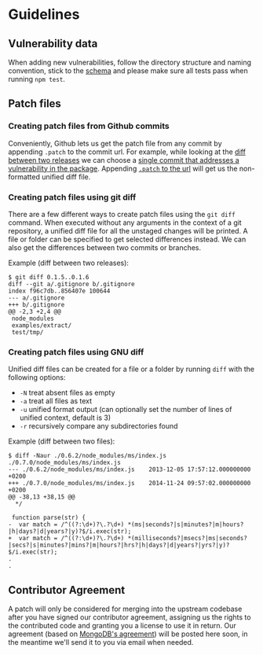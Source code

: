 # Guidelines

## Vulnerability data
When adding new vulnerabilities, follow the directory structure and naming convention, stick to the [schema](test/fixtures/schema/vulnerability-data-schema.json) and please make sure all tests pass when running `npm test`.

## Patch files
### Creating patch files from Github commits
Conveniently, Github lets us get the patch file from any commit by appending `.patch` to the commit url.
For example, while looking at the [diff between two releases](https://github.com/rauchg/ms.js/compare/0.7.0...0.7.1) we can choose a [single commit that addresses a vulnerability in the package](https://github.com/rauchg/ms.js/commit/48701f029417faf65e6f5e0b61a3cebe5436b07b). Appending [`.patch` to the url](https://github.com/rauchg/ms.js/commit/48701f029417faf65e6f5e0b61a3cebe5436b07b.patch) will get us the non-formatted unified diff file.

### Creating patch files using git diff
There are a few different ways to create patch files using the `git diff` command. When executed without any arguments in the context of a git repository, a unified diff file for all the unstaged changes will be printed. A file or folder can be specified to get selected differences instead.
We can also get the differences between two commits or branches.

Example (diff between two releases):
```
$ git diff 0.1.5..0.1.6
diff --git a/.gitignore b/.gitignore
index f96c7db..856407e 100644
--- a/.gitignore
+++ b/.gitignore
@@ -2,3 +2,4 @@
 node_modules
 examples/extract/
 test/tmp/
```

### Creating patch files using GNU diff
Unified diff files can be created for a file or a folder by running `diff` with the following options:
- `-N` treat absent files as empty
- `-a` treat all files as text
- `-u` unified format output (can optionally set the number of lines of unified context, default is 3)
- `-r` recursively compare any subdirectories found

Example (diff between two files):
```
$ diff -Naur ./0.6.2/node_modules/ms/index.js ./0.7.0/node_modules/ms/index.js
--- ./0.6.2/node_modules/ms/index.js	2013-12-05 17:57:12.000000000 +0200
+++ ./0.7.0/node_modules/ms/index.js	2014-11-24 09:57:02.000000000 +0200
@@ -38,13 +38,15 @@
  */

 function parse(str) {
-  var match = /^((?:\d+)?\.?\d+) *(ms|seconds?|s|minutes?|m|hours?|h|days?|d|years?|y)?$/i.exec(str);
+  var match = /^((?:\d+)?\.?\d+) *(milliseconds?|msecs?|ms|seconds?|secs?|s|minutes?|mins?|m|hours?|hrs?|h|days?|d|years?|yrs?|y)?$/i.exec(str);
.
.
```

## Contributor Agreement
A patch will only be considered for merging into the upstream codebase after you have signed our contributor agreement, assigning us the rights to the contributed code and granting you a license to use it in return. Our agreement (based on [MongoDB's agreement](https://www.mongodb.com/legal/contributor-agreement)) will be posted here soon, in the meantime we'll send it to you via email when needed.

